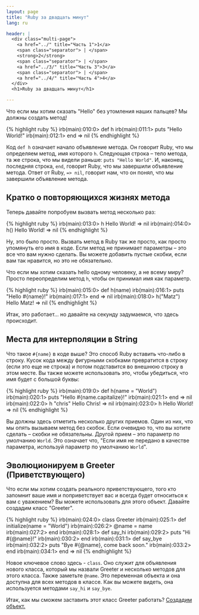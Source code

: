 ```yaml
---
layout: page
title: "Ruby за двадцать минут"
lang: ru

header: |
  <div class="multi-page">
    <a href="../" title="Часть 1">1</a>
    <span class="separator"> | </span>
    <strong>2</strong>
    <span class="separator"> | </span>
    <a href="../3/" title="Часть 3">3</a>
    <span class="separator"> | </span>
    <a href="../4/" title="Часть 4">4</a>
  </div>
  <h1>Ruby за двадцать минут</h1>

---
```


Что если мы хотим сказать "Hello" без утомления наших пальцев? Мы должны
создать метод!

{% highlight ruby %}
irb(main):010:0> def h
irb(main):011:1> puts "Hello World!"
irb(main):012:1> end
=> nil
{% endhighlight %}

Код `def h` означает начало объявление метода. Он говорит Ruby, что мы
определяем метод, имя которого `h`. Следующая строка – тело метода, та
же строка, что мы видели раньше: `puts "Hello World"`. И, наконец,
последняя строка, `end`, говорит Ruby, что мы завершили объявление
метода. Ответ от Ruby, `=> nil`, говорит нам, что он понял, что мы
завершили объявление метода.

## Кратко о повторяющихся жизнях метода

Теперь давайте попробуем вызвать метод несколько раз:

{% highlight ruby %}
irb(main):013:0> h
Hello World!
=> nil
irb(main):014:0> h()
Hello World!
=> nil
{% endhighlight %}

Ну, это было просто. Вызвать метод в Ruby так же просто, как просто
упомянуть его имя в коде. Если метод не принимает параметры – это все
что вам нужно сделать. Вы можете добавить пустые скобки, если вам так
нравится, но это не обязательно.

Что если мы хотим сказать hello одному человеку, а не всему миру?
Просто переопределим метод `h`, чтобы он принимал имя как параметр.

{% highlight ruby %}
irb(main):015:0> def h(name)
irb(main):016:1> puts "Hello #{name}!"
irb(main):017:1> end
=> nil
irb(main):018:0> h("Matz")
Hello Matz!
=> nil
{% endhighlight %}

Итак, это работает… но давайте на секунду задумаемся, что здесь
происходит.

## Места для интерполяции в String

Что такое `#{name}` в коде выше? Это способ Ruby вставить что-либо в
строку. Кусок кода между фигурными скобками превратится в строку (если
это еще не строка) и потом подставится во внешнюю строку в этом месте.
Вы также можете использовать это, чтобы убедиться, что имя будет с
большой буквы:

{% highlight ruby %}
irb(main):019:0> def h(name = "World")
irb(main):020:1> puts "Hello #{name.capitalize}!"
irb(main):021:1> end
=> nil
irb(main):022:0> h "chris"
Hello Chris!
=> nil
irb(main):023:0> h
Hello World!
=> nil
{% endhighlight %}

Вы должны здесь отметить несколько других приемов. Один из них, что мы
опять вызываем метод без скобок. Если очевидно то, что вы хотите сделать
– скобки не обязательны. Другой прием – это параметр по умолчанию
`World`. Это означает что, "Если имя не передано в качестве параметра,
используй параметр по умолчанию `World`".

## Эволюционируем в Greeter (Приветствующего)

Что если мы хотим создать реального приветствующего, того кто запомнит
ваше имя и поприветствует вас и всегда будет относиться к вам с
уважением? Вы можете использовать для этого объект. Давайте создадим
класс "Greeter".

{% highlight ruby %}
irb(main):024:0> class Greeter
irb(main):025:1>   def initialize(name = "World")
irb(main):026:2>     @name = name
irb(main):027:2>   end
irb(main):028:1>   def say_hi
irb(main):029:2>     puts "Hi #{@name}!"
irb(main):030:2>   end
irb(main):031:1>   def say_bye
irb(main):032:2>     puts "Bye #{@name}, come back soon."
irb(main):033:2>   end
irb(main):034:1> end
=> nil
{% endhighlight %}

Новое ключевое слово здесь - `class`. Оно служит для объявления нового
класса, который мы назвали Greeter и несколько методов для этого класса.
Также заметьте `@name`. Это переменная объекта и она доступна для всех
методов в классе. Как вы можете видеть, она используется методами
`say_hi` и `say_bye`.

Итак, как мы сможем заставить этот класс Greeter работать? [Создадим
объект.](../3/)

